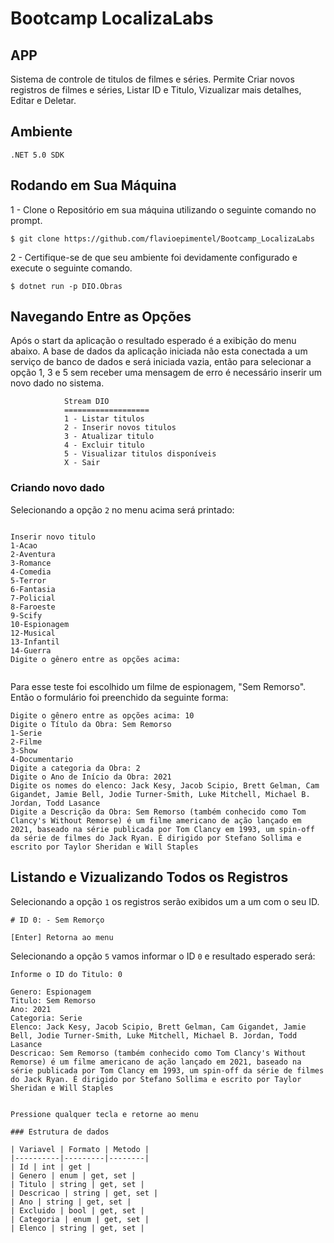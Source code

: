 # Bootcamp LocalizaLabs

## APP 

Sistema de controle de titulos de filmes e séries. Permite Criar novos registros de filmes e séries, Listar ID e Titulo, Vizualizar mais detalhes, Editar e Deletar.

## Ambiente

``.NET 5.0 SDK``

## Rodando em Sua Máquina

1 - Clone o Repositório em sua máquina utilizando o seguinte comando no prompt.

`` $ git clone https://github.com/flavioepimentel/Bootcamp_LocalizaLabs ``

2 - Certifique-se de que seu ambiente foi devidamente configurado e execute o seguinte comando.

`` $ dotnet run -p DIO.Obras ``

## Navegando Entre as Opções

  Após o start da aplicação o resultado esperado é a exibição do menu abaixo. A base de dados da aplicação iniciada não esta conectada a um serviço de banco de dados e será iniciada vazia, então para selecionar a opção 1, 3 e 5 sem receber uma mensagem de erro é necessário inserir um novo dado no sistema.

```
			Stream DIO
			===================
			1 - Listar titulos
			2 - Inserir novos titulos
			3 - Atualizar titulo
			4 - Excluir titulo
			5 - Visualizar titulos disponíveis
			X - Sair
```

### Criando novo dado

  Selecionando a opção `2` no menu acima será printado:
  
  ```
  
  Inserir novo titulo
1-Acao
2-Aventura
3-Romance
4-Comedia
5-Terror
6-Fantasia
7-Policial
8-Faroeste
9-Scify
10-Espionagem
12-Musical
13-Infantil
14-Guerra
Digite o gênero entre as opções acima:


```
  Para esse teste foi escolhido um filme de espionagem, "Sem Remorso". Então o formulário foi preenchido da seguinte forma:
  
``` 
Digite o gênero entre as opções acima: 10
Digite o Título da Obra: Sem Remorso
1-Serie
2-Filme
3-Show
4-Documentario
Digite a categoria da Obra: 2
Digite o Ano de Início da Obra: 2021
Digite os nomes do elenco: Jack Kesy, Jacob Scipio, Brett Gelman, Cam Gigandet, Jamie Bell, Jodie Turner-Smith, Luke Mitchell, Michael B. Jordan, Todd Lasance
Digite a Descrição da Obra: Sem Remorso (também conhecido como Tom Clancy's Without Remorse) é um filme americano de ação lançado em 2021, baseado na série publicada por Tom Clancy em 1993, um spin-off da série de filmes do Jack Ryan. É dirigido por Stefano Sollima e escrito por Taylor Sheridan e Will Staples

```

## Listando e Vizualizando Todos os Registros
  
  
  Selecionando a opção `1` os registros serão exibidos um a um com o seu ID.


```
# ID 0: - Sem Remorço

[Enter] Retorna ao menu
```

  Selecionando a opção `5` vamos informar o ID `0` e resultado esperado será:
  
```
Informe o ID do Titulo: 0

Genero: Espionagem
Titulo: Sem Remorso
Ano: 2021
Categoria: Serie
Elenco: Jack Kesy, Jacob Scipio, Brett Gelman, Cam Gigandet, Jamie Bell, Jodie Turner-Smith, Luke Mitchell, Michael B. Jordan, Todd Lasance
Descricao: Sem Remorso (também conhecido como Tom Clancy's Without Remorse) é um filme americano de ação lançado em 2021, baseado na série publicada por Tom Clancy em 1993, um spin-off da série de filmes do Jack Ryan. É dirigido por Stefano Sollima e escrito por Taylor Sheridan e Will Staples       


Pressione qualquer tecla e retorne ao menu

### Estrutura de dados

| Variavel | Formato | Metodo |
|----------|---------|--------|
| Id | int | get |
| Genero | enum | get, set |
| Titulo | string | get, set |
| Descricao | string | get, set |
| Ano | string | get, set |
| Excluido | bool | get, set |
| Categoria | enum | get, set |
| Elenco | string | get, set |

